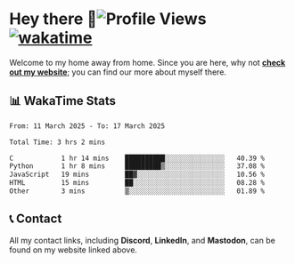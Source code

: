 # Hey there :wave:![Profile Views](https://komarev.com/ghpvc/?username=skifli) [![wakatime](https://wakatime.com/badge/user/b4317b02-0c6d-457b-82a4-a448b8a8d1df.svg)](https://wakatime.com/@b4317b02-0c6d-457b-82a4-a448b8a8d1df)

Welcome to my home away from home. Since you are here, why not [**check out my website**](https://skifli.github.io); you can find our more about myself there.

## 📊 WakaTime Stats

<!--START_SECTION:waka-->

```txt
From: 11 March 2025 - To: 17 March 2025

Total Time: 3 hrs 2 mins

C            1 hr 14 mins    ██████████░░░░░░░░░░░░░░░   40.39 %
Python       1 hr 8 mins     █████████▒░░░░░░░░░░░░░░░   37.08 %
JavaScript   19 mins         ██▓░░░░░░░░░░░░░░░░░░░░░░   10.56 %
HTML         15 mins         ██░░░░░░░░░░░░░░░░░░░░░░░   08.28 %
Other        3 mins          ▒░░░░░░░░░░░░░░░░░░░░░░░░   01.89 %
```

<!--END_SECTION:waka-->

## 📞 Contact

All my contact links, including **Discord**, **LinkedIn**, and **Mastodon**, can be found on my website linked above.

